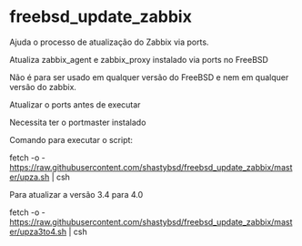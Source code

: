 # freebsd_update_zabbix
Ajuda o processo de atualização do Zabbix via ports.

Atualiza zabbix_agent e zabbix_proxy instalado via ports no FreeBSD

Não é para ser usado em  qualquer versão do FreeBSD e nem em qualquer versão do zabbix.

Atualizar o ports antes de executar

Necessita ter o portmaster instalado

Comando para executar o script:

fetch -o - https://raw.githubusercontent.com/shastybsd/freebsd_update_zabbix/master/upza.sh | csh

Para atualizar a versão 3.4 para 4.0

fetch -o - https://raw.githubusercontent.com/shastybsd/freebsd_update_zabbix/master/upza3to4.sh | csh
